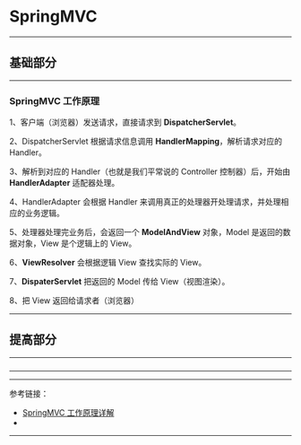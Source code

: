 # SpringMVC

---

## 基础部分

---

### SpringMVC 工作原理

1、客户端（浏览器）发送请求，直接请求到 **DispatcherServlet**。

2、DispatcherServlet 根据请求信息调用 **HandlerMapping**，解析请求对应的 Handler。

3、解析到对应的 Handler（也就是我们平常说的 Controller 控制器）后，开始由 **HandlerAdapter** 适配器处理。

4、HandlerAdapter 会根据 Handler 来调用真正的处理器开处理请求，并处理相应的业务逻辑。

5、处理器处理完业务后，会返回一个 **ModelAndView** 对象，Model 是返回的数据对象，View 是个逻辑上的 View。

6、**ViewResolver** 会根据逻辑 View 查找实际的 View。

7、**DispaterServlet** 把返回的 Model 传给 View（视图渲染）。

8、把 View 返回给请求者（浏览器）

---

## 提高部分

---

###

---






---

参考链接：

- [SpringMVC 工作原理详解 ](https://www.cnblogs.com/yoci/p/10642493.html)
- []()

---









